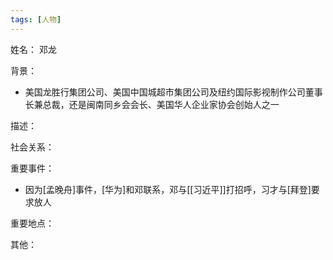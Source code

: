 ```yaml
---
tags: [人物]
---
```


姓名：
邓龙

背景：
- 美国龙胜行集团公司、美国中国城超市集团公司及纽约国际影视制作公司董事长兼总裁，还是闽南同乡会会长、美国华人企业家协会创始人之一

描述：

社会关系：

重要事件：
- 因为[孟晚舟]事件，[华为]和邓联系，邓与[[习近平]]打招呼，习才与[拜登]要求放人

重要地点：

其他：
